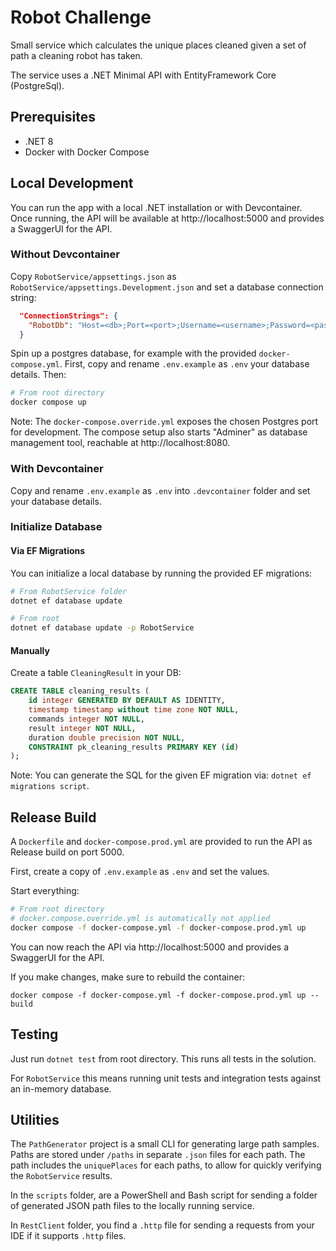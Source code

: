 # Robot Challenge

Small service which calculates the unique places cleaned given a set of path a cleaning robot has taken.

The service uses a .NET Minimal API with EntityFramework Core (PostgreSql).

## Prerequisites

* .NET 8
* Docker with Docker Compose

## Local Development

You can run the app with a local .NET installation or with Devcontainer. Once running, the API will be available at http://localhost:5000 and provides a SwaggerUI for the API.

### Without Devcontainer

Copy `RobotService/appsettings.json` as `RobotService/appsettings.Development.json` and set a database connection string:

```json
  "ConnectionStrings": {
    "RobotDb": "Host=<db>;Port=<port>;Username=<username>;Password=<password>;Database=<DbName>"
  }
```

Spin up a postgres database, for example with the provided `docker-compose.yml`. First, copy and rename `.env.example` as `.env` your database details. Then:

```sh
# From root directory
docker compose up
```

Note: 
The `docker-compose.override.yml` exposes the chosen Postgres port for development.
The compose setup also starts "Adminer" as database management tool, reachable at http://localhost:8080.

### With Devcontainer

Copy and rename `.env.example` as `.env` into `.devcontainer` folder and set your database details.

### Initialize Database

#### Via EF Migrations

You can initialize a local database by running the provided EF migrations:

```sh
# From RobotService folder
dotnet ef database update
```

```sh
# From root
dotnet ef database update -p RobotService
```

#### Manually

Create a table `CleaningResult` in your DB:

```sql
CREATE TABLE cleaning_results (
    id integer GENERATED BY DEFAULT AS IDENTITY,
    timestamp timestamp without time zone NOT NULL,
    commands integer NOT NULL,
    result integer NOT NULL,
    duration double precision NOT NULL,
    CONSTRAINT pk_cleaning_results PRIMARY KEY (id)
);
```

Note: You can generate the SQL for the given EF migration via: `dotnet ef migrations script`.


## Release Build

A `Dockerfile` and `docker-compose.prod.yml` are provided to run the API as Release build on port 5000.

First, create a copy of `.env.example` as `.env` and set the values.

Start everything:

```sh
# From root directory
# docker.compose.override.yml is automatically not applied
docker compose -f docker-compose.yml -f docker-compose.prod.yml up
```

You can now reach the API via http://localhost:5000 and provides a SwaggerUI for the API.

If you make changes, make sure to rebuild the container:

```
docker compose -f docker-compose.yml -f docker-compose.prod.yml up --build
```

## Testing

Just run `dotnet test` from root directory. This runs all tests in the solution.

For `RobotService` this means running unit tests and integration tests against an in-memory database.

## Utilities

The `PathGenerator` project is a small CLI for generating large path samples. Paths are stored under `/paths` in separate `.json` files for each path. The path includes the `uniquePlaces` for each paths, to allow for quickly verifying the `RobotService` results.

In the `scripts` folder, are a PowerShell and Bash script for sending a folder of generated JSON path files to the locally running service.

In `RestClient` folder, you find a `.http` file for sending a requests from your IDE if it supports `.http` files.